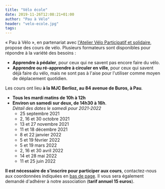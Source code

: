 ```yaml
---
title: "Vélo école"
date: 2019-11-26T12:08:21+01:00
author: "Pau à Vélo"
header: "velo-ecole.jpg"
tags:
---
```


« Pau à Vélo », en partenariat avec [l'Atelier Vélo Participatif et solidaire][atelier], propose des cours de vélo. Plusieurs formateurs sont disponibles pour répondre à la variété des besoins :

* **Apprendre à pédaler**, pour ceux qui ne savent pas encore faire du vélo.
* **Apprendre ou ré-apprendre à circuler en ville**, pour ceux qui savent déjà faire du vélo, mais ne sont pas à l'aise pour l'utiliser comme moyen de déplacement quotidien.

Les cours ont lieu **à la MJC Berlioz, au 84 avenue de Buros, à Pau**. 

* **Tous les mardi matins de 10h à 12h**
* **Environ un samedi sur deux, de 14h30 à 16h**.   
_Détail des dates le samedi pour 2021-2022_
    * 25 septembre 2021
    * 2, 16 et 30 octobre 2021
    * 13 et 27 novembre 2021
    * 11 et 18 décembre 2021
    * 8 et 22 janvier 2022
    * 5 et 19 février 2022
    * 5 et 19 mars 2022
    * 2, 16 et 30 avril 2022
    * 14 et 28 mai 2022
    * 11 et 25 juin 2022
    

**Il est nécessaire de s'inscrire pour participer aux cours**, contactez-nous aux coordonnées indiquées en [bas de page]. Il vous sera également demandé d'adhérer à notre association (**tarif annuel 15 euros**).


[bas de page]: #footer
[adhésion à notre association]: /#adhérer
[atelier]: http://ateliervelopau.fr
